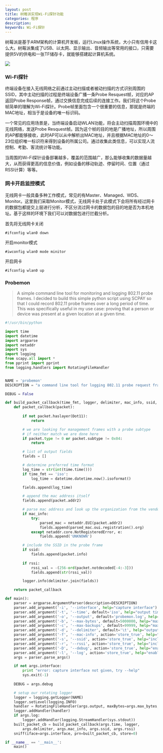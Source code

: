 ```yaml
---
layout: post
title: 树莓派实现Wi-Fi探针功能
categories: 程序
description: 
keywords: Wi-Fi探针
---
```

树莓派是基于ARM架构的计算机开发板，运行Linux操作系统，大小只有信用卡这么大。树莓派集成了USB、以太网、显示输出、音频输出等常用的接口，只需要提供5V的供电和一张TF储存卡，就能够搭建起计算机系统。

![](https://alienx.oss-cn-shenzhen.aliyuncs.com/images/program/D0227-1.jpeg)

### Wi-Fi探针
终端设备在接入无线网络之前通过主动扫描或者被动扫描的方式识别周围的SSID，其中主动扫描的过程是终端设备广播一条Probe Resquest帧，对应的AP返回Probe Response帧，通过交换信息完成后续的连接工作。我们将这个Probe帧简单的理解为Wi-Fi探针。Probe帧里面包含一个很重要的信息，那就是终端的MAC地址，相当于是设备的唯一标识码。

一个常见的应用场景是，当终端设备启动WLAN功能，将会主动扫描周围环境中的无线网络，发送Probe Resquest帧。因为这个帧的目的地是广播地址，所以周围的AP都能够接收，此时AP可以从中解析出MAC地址，并且根据MAC地址的0～23位组织唯一标识符来得到设备的所属公司。通过收集此类信息，可以实现人流控制、考勤、客流统计等功能。

当周围的Wi-Fi探针设备部署越多，覆盖的范围越广，那么能够收集的数据量越大，从而获得更高的信息价值，例如设备的移动轨迹、停留时间、位置（通过RSSI计算）等等。

### 网卡开启监控模式
无线网卡一般具备多种工作模式，常见的有Master、Managed、WDS、Monitor。这里我们采取Monitor模式，无线网卡处于此模式下会将所有经过网卡的数据包都提交上层进行分析，不区分流过网卡的数据包的目的地是否为本机地址。基于这样的环境下我们可以对数据包进行拦截分析。

首先将无线网卡关闭
```
#ifconfig wlan0 down
```

开启monitor模式
```
#iwconfig wlan0 mode minitor
```

开启网卡
```
#ifconfig wlan0 up
```

### Probemon
> A simple command line tool for monitoring and logging 802.11 probe frames.
> I decided to build this simple python script using SCPAY so that I could record 802.11 probe frames over a long period of time. This was specifically useful in my use case: proving that a person or device was present at a given location at a given time.

```python
#!/usr/bin/python

import time
import datetime
import argparse
import netaddr
import sys
import logging
from scapy.all import *
from pprint import pprint
from logging.handlers import RotatingFileHandler


NAME = 'probemon'
DESCRIPTION = "a command line tool for logging 802.11 probe request frames"

DEBUG = False

def build_packet_callback(time_fmt, logger, delimiter, mac_info, ssid, rssi):
	def packet_callback(packet):
		
		if not packet.haslayer(Dot11):
			return

		# we are looking for management frames with a probe subtype
		# if neither match we are done here
		if packet.type != 0 or packet.subtype != 0x04:
			return

		# list of output fields
		fields = []

		# determine preferred time format 
		log_time = str(int(time.time()))
		if time_fmt == 'iso':
			log_time = datetime.datetime.now().isoformat()

		fields.append(log_time)

		# append the mac address itself
		fields.append(packet.addr2)

		# parse mac address and look up the organization from the vendor octets
		if mac_info:
			try:
				parsed_mac = netaddr.EUI(packet.addr2)
				fields.append(parsed_mac.oui.registration().org)
			except netaddr.core.NotRegisteredError, e:
				fields.append('UNKNOWN')

		# include the SSID in the probe frame
		if ssid:
			fields.append(packet.info)
			
		if rssi:
			rssi_val = -(256-ord(packet.notdecoded[-4:-3]))
			fields.append(str(rssi_val))

		logger.info(delimiter.join(fields))

	return packet_callback

def main():
	parser = argparse.ArgumentParser(description=DESCRIPTION)
	parser.add_argument('-i', '--interface', help="capture interface")
	parser.add_argument('-t', '--time', default='iso', help="output time format (unix, iso)")
	parser.add_argument('-o', '--output', default='probemon.log', help="logging output location")
	parser.add_argument('-b', '--max-bytes', default=5000000, help="maximum log size in bytes before rotating")
	parser.add_argument('-c', '--max-backups', default=99999, help="maximum number of log files to keep")
	parser.add_argument('-d', '--delimiter', default='\t', help="output field delimiter")
	parser.add_argument('-f', '--mac-info', action='store_true', help="include MAC address manufacturer")
	parser.add_argument('-s', '--ssid', action='store_true', help="include probe SSID in output")
	parser.add_argument('-r', '--rssi', action='store_true', help="include rssi in output")
	parser.add_argument('-D', '--debug', action='store_true', help="enable debug output")
	parser.add_argument('-l', '--log', action='store_true', help="enable scrolling live view of the logfile")
	args = parser.parse_args()

	if not args.interface:
		print "error: capture interface not given, try --help"
		sys.exit(-1)
	
	DEBUG = args.debug

	# setup our rotating logger
	logger = logging.getLogger(NAME)
	logger.setLevel(logging.INFO)
	handler = RotatingFileHandler(args.output, maxBytes=args.max_bytes, backupCount=args.max_backups)
	logger.addHandler(handler)
	if args.log:
		logger.addHandler(logging.StreamHandler(sys.stdout))
	built_packet_cb = build_packet_callback(args.time, logger, 
		args.delimiter, args.mac_info, args.ssid, args.rssi)
	sniff(iface=args.interface, prn=built_packet_cb, store=0)

if __name__ == '__main__':
	main()

```





  [1]: https://blog.alienx.cn/usr/uploads/2017/02/463315221.jpeg
  [2]: https://blog.alienx.cn/usr/uploads/2017/02/1910164264.jpeg